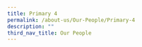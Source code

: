 ```yaml
---
title: Primary 4
permalink: /about-us/Our-People/Primary-4
description: ""
third_nav_title: Our People
---
```

